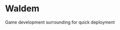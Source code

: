 # Waldem

<PackageReference Include="Waldem" Version="1.0.0" />

Game development surrounding for quick deployment
